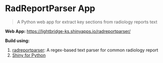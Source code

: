 # RadReportParser App

> A Python web app for extract key sections from radiology reports text

**Web App:** <https://lightbridge-ks.shinyapps.io/radreportparser/>


**Build using:**

1. [radreportparser](https://github.com/Lightbridge-KS/radreportparser): A regex-based text parser for common radiology report
2. [Shiny for Python](https://shiny.posit.co/py/)